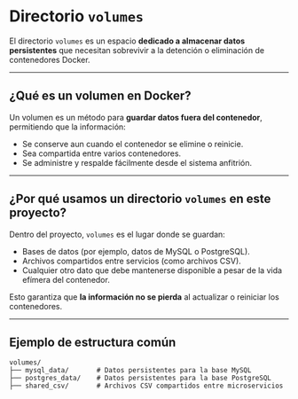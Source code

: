 # Directorio `volumes`

El directorio `volumes` es un espacio **dedicado a almacenar datos persistentes** que necesitan sobrevivir a la detención o eliminación de contenedores Docker.  

---

## ¿Qué es un volumen en Docker?

Un volumen es un método para **guardar datos fuera del contenedor**, permitiendo que la información:

- Se conserve aun cuando el contenedor se elimine o reinicie.
- Sea compartida entre varios contenedores.
- Se administre y respalde fácilmente desde el sistema anfitrión.

---

## ¿Por qué usamos un directorio `volumes` en este proyecto?

Dentro del proyecto, `volumes` es el lugar donde se guardan:

- Bases de datos (por ejemplo, datos de MySQL o PostgreSQL).
- Archivos compartidos entre servicios (como archivos CSV).
- Cualquier otro dato que debe mantenerse disponible a pesar de la vida efímera del contenedor.

Esto garantiza que **la información no se pierda** al actualizar o reiniciar los contenedores.

---

## Ejemplo de estructura común

```plaintext
volumes/
├── mysql_data/       # Datos persistentes para la base MySQL
├── postgres_data/    # Datos persistentes para la base PostgreSQL
├── shared_csv/       # Archivos CSV compartidos entre microservicios

